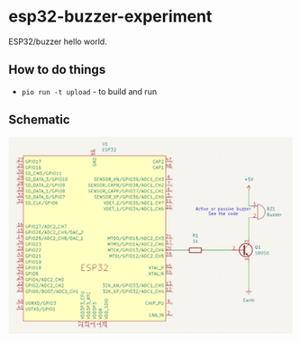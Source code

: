 # esp32-buzzer-experiment

ESP32/buzzer hello world.

## How to do things

* `pio run -t upload` - to build and run

## Schematic

![](schematic.png)
